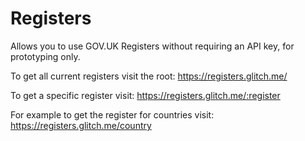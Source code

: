 Registers
=========================

Allows you to use GOV.UK Registers without requiring an API key, for prototyping only.

To get all current registers visit the root: https://registers.glitch.me/

To get a specific register visit: https://registers.glitch.me/:register

For example to get the register for countries visit: https://registers.glitch.me/country